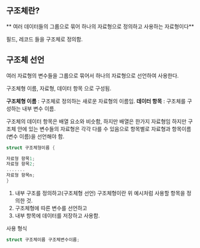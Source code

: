## 구조체란?
**
여러 데이터들의 그룹으로 묶어 하나의 자료형으로 정의하고 사용하는 자료형이다**


필드, 레코드 들을 구조체로 정의함.

## 구조체 선언
여러 자료형의 변수들을 그룹으로 묶어서 하나의 자료형으로 선언하여 사용한다. 

구조체형 이름, 자료형, 데이터 항목 으로 구성됨. 

**구조체형 이름** : 구조체로 정의하는 새로운 자료형의 이름임.
**데이터 항목** : 구조체를 구성하는 내부 변수 이름.

구조체의 데이터 항목은 배열 요소와 비슷함, 하지만 배열은 한가지 자료형임 하지만 구조체 안에 있는 변수들의 자료형은 각각 다를 수 있음으로 항목별로 자료형과 항목이름(변수 이름)을 선언해야 함. 

```c
struct 구조체형이름 {

자료형 항목1;
자료형 항목2;
.......
자료형 항목n;
}
```

1. 내부 구조를 정의하고(구조체형 선언) 구조체형이란 위 예시처럼 사용할 항목을 정의한 것.
2. 구조체형에 따른 변수를 선언하고
3. 내부 항목에 데이터를 저장하고 사용함.

사용 형식
```c
struct 구조체이름 구조체변수이름;
```

